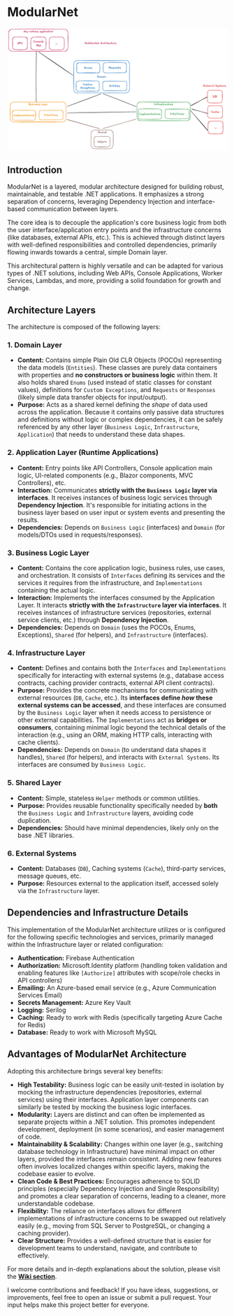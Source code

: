# ModularNet

![ModularNet Architecture](assets/modularnet-architecture.png)

## Introduction

ModularNet is a layered, modular architecture designed for building robust, maintainable, and testable .NET applications. It emphasizes a strong separation of concerns, leveraging Dependency Injection and interface-based communication between layers.

The core idea is to decouple the application's core business logic from both the user interface/application entry points and the infrastructure concerns (like databases, external APIs, etc.). This is achieved through distinct layers with well-defined responsibilities and controlled dependencies, primarily flowing inwards towards a central, simple Domain layer.

This architectural pattern is highly versatile and can be adapted for various types of .NET solutions, including Web APIs, Console Applications, Worker Services, Lambdas, and more, providing a solid foundation for growth and change.

## Architecture Layers

The architecture is composed of the following layers:

### 1. Domain Layer

* **Content:** Contains simple Plain Old CLR Objects (POCOs) representing the data models (`Entities`). These classes are purely data containers with properties and **no constructors or business logic** within them. It also holds shared `Enums` (used instead of static classes for constant values), definitions for `Custom Exceptions`, and `Requests` or `Responses` (likely simple data transfer objects for input/output).
* **Purpose:** Acts as a shared kernel defining the *shape* of data used across the application. Because it contains only passive data structures and definitions without logic or complex dependencies, it can be safely referenced by any other layer (`Business Logic`, `Infrastructure`, `Application`) that needs to understand these data shapes.

### 2. Application Layer (Runtime Applications)

* **Content:** Entry points like API Controllers, Console application main logic, UI-related components (e.g., Blazor components, MVC Controllers), etc.
* **Interaction:** Communicates **strictly with the `Business Logic` layer via interfaces**. It receives instances of business logic services through **Dependency Injection**. It's responsible for initiating actions in the business layer based on user input or system events and presenting the results.
* **Dependencies:** Depends on `Business Logic` (interfaces) and `Domain` (for models/DTOs used in requests/responses).

### 3. Business Logic Layer

* **Content:** Contains the core application logic, business rules, use cases, and orchestration. It consists of `Interfaces` defining its services and the services it requires from the infrastructure, and `Implementations` containing the actual logic.
* **Interaction:** Implements the interfaces consumed by the Application Layer. It interacts **strictly with the `Infrastructure` layer via interfaces**. It receives instances of infrastructure services (repositories, external service clients, etc.) through **Dependency Injection**.
* **Dependencies:** Depends on `Domain` (uses the POCOs, Enums, Exceptions), `Shared` (for helpers), and `Infrastructure` (interfaces).

### 4. Infrastructure Layer

* **Content:** Defines and contains both the `Interfaces` and `Implementations` specifically for interacting with external systems (e.g., database access contracts, caching provider contracts, external API client contracts).
* **Purpose:** Provides the concrete mechanisms for communicating with external resources (`DB`, `Cache`, etc.). Its **interfaces define *how* these external systems can be accessed**, and these interfaces are consumed by the `Business Logic` layer when it needs access to persistence or other external capabilities. The `Implementations` act as **bridges or consumers**, containing minimal logic beyond the technical details of the interaction (e.g., using an ORM, making HTTP calls, interacting with cache clients).
* **Dependencies:** Depends on `Domain` (to understand data shapes it handles), `Shared` (for helpers), and interacts with `External Systems`. Its interfaces are consumed by `Business Logic`.


### 5. Shared Layer

* **Content:** Simple, stateless `Helper` methods or common utilities.
* **Purpose:** Provides reusable functionality specifically needed by **both** the `Business Logic` and `Infrastructure` layers, avoiding code duplication.
* **Dependencies:** Should have minimal dependencies, likely only on the base .NET libraries.

### 6. External Systems

* **Content:** Databases (`DB`), Caching systems (`Cache`), third-party services, message queues, etc.
* **Purpose:** Resources external to the application itself, accessed solely via the `Infrastructure` layer.

## Dependencies and Infrastructure Details
This implementation of the ModularNet architecture utilizes or is configured for the following specific technologies and services, primarily managed within the Infrastructure layer or related configuration:

* **Authentication:** Firebase Authentication
* **Authorization:** Microsoft.Identity platform (handling token validation and enabling features like `[Authorize]` attributes with scope/role checks in API controllers)
* **Emailing:** An Azure-based email service (e.g., Azure Communication Services Email)
* **Secrets Management:** Azure Key Vault
* **Logging:** Serilog
* **Caching:** Ready to work with Redis (specifically targeting Azure Cache for Redis)
* **Database:** Ready to work with Microsoft MySQL

## Advantages of ModularNet Architecture

Adopting this architecture brings several key benefits:

* **High Testability:** Business logic can be easily unit-tested in isolation by mocking the infrastructure dependencies (repositories, external services) using their interfaces. Application layer components can similarly be tested by mocking the business logic interfaces.
* **Modularity:** Layers are distinct and can often be implemented as separate projects within a .NET solution. This promotes independent development, deployment (in some scenarios), and easier management of code.
* **Maintainability & Scalability:** Changes within one layer (e.g., switching database technology in Infrastructure) have minimal impact on other layers, provided the interfaces remain consistent. Adding new features often involves localized changes within specific layers, making the codebase easier to evolve.
* **Clean Code & Best Practices:** Encourages adherence to SOLID principles (especially Dependency Injection and Single Responsibility) and promotes a clear separation of concerns, leading to a cleaner, more understandable codebase.
* **Flexibility:** The reliance on interfaces allows for different implementations of infrastructure concerns to be swapped out relatively easily (e.g., moving from SQL Server to PostgreSQL, or changing a caching provider).
* **Clear Structure:** Provides a well-defined structure that is easier for development teams to understand, navigate, and contribute to effectively.

For more details and in-depth explanations about the solution, please visit the **[Wiki section](https://github.com/ale206/ModularNet/wiki)**.

I welcome contributions and feedback! If you have ideas, suggestions, or improvements, feel free to open an issue or submit a pull request. Your input helps make this project better for everyone.